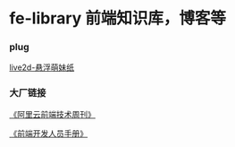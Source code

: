 # fe-library 前端知识库，博客等

### plug

[live2d-悬浮萌妹纸](http://htmlpreview.github.io/?https://github.com/duia-fe/fe-library/blob/master/plug/live2d.html)


### 大厂链接

[《阿里云前端技术周刊》](https://github.com/aliyunfe/weekly '阿里云前端技术周刊')

[《前端开发人员手册》](https://frontendmasters.com/books/front-end-handbook/2019/)

